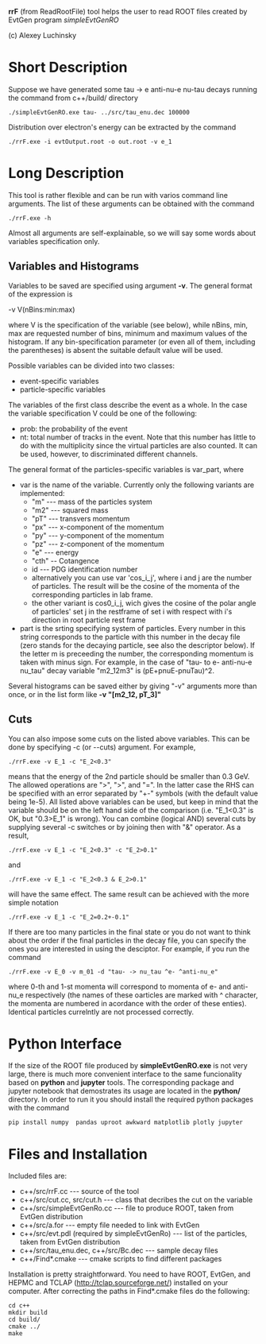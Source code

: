 **rrF** (from ReadRootFile) tool helps the user to read ROOT files created by EvtGen program _simpleEvtGenRO_

(c) Alexey Luchinsky

# Short Description

Suppose we have generated some tau -> e anti-nu-e nu-tau decays running the command from c++/build/ directory

    ./simpleEvtGenRO.exe tau- ../src/tau_enu.dec 100000

Distribution over electron's energy can be extracted by the command

    ./rrF.exe -i evtOutput.root -o out.root -v e_1

# Long Description

This tool is rather flexible and can be run with varios command line arguments. The list of these arguments can be obtained with the command

    ./rrF.exe -h

Almost all arguments are self-explainable, so we will say some words about variables specification only.

## Variables and Histograms

Variables to be saved are specified using argument **-v**. The general format of the expression is 

  -v V(nBins:min:max)

where V is the specification of the variable (see below), while nBins, min, max are requested number of bins, minimum and maximum values of the histogram.
If any bin-specification parameter (or even all of them, including the parentheses) is absent the suitable default value will be used.

Possible variables can be divided into two classes:

  * event-specific variables
  * particle-specific variables

The variables of the first class describe the event as a whole. In the case the variable specification V could be one of the following:

* prob: the probability of the event
* nt: total number of tracks in the event. Note that this number has little to do with the multiplicity
since the virtual particles are also counted. It can be used, however, to discriminated different channels.

 
The  general format of the particles-specific variables is var_part, where

* var is the name of the variable. Currently only the following variants are implemented:
  * "m" --- mass of the particles system 
  * "m2" --- squared mass
  * "pT" --- transvers momentum
  * "px" --- x-component of the momentum 
  * "py" --- y-component of the momentum 
  * "pz" --- z-component of the momentum 
  * "e" --- energy 
  * "cth" -- Cotangence
  * id --- PDG identification number
  * alternatively you can use var 'cos\_i\_j', where i and j are the
    number of particles. The result will be the cosine of the momenta
    of the corresponding particles in lab frame.
  * the other variant is cos0\_i\_j, wich gives the cosine of the
      polar angle of particles' set j in the restframe of set i with
      respect with i's direction in root particle rest frame
* part is the srting specifying system of particles. Every number in this string corresponds to the particle with this number in the decay file (zero stands for the decaying particle, see also the descriptor below). If the letter m is preceeding the number, the corresponding momentum is taken with minus sign. For example, in the case of "tau- to e- anti-nu-e nu_tau" decay variable "m2_12m3" is (pE+pnuE-pnuTau)^2.

Several histograms can be saved either by giving "-v" arguments more than once, or in the list form like **-v "[m2_12, pT_3]"**

## Cuts

You can also impose some cuts on the listed above variables. This can be done by specifying -c (or --cuts) argument. For example,

    ./rrF.exe -v E_1 -c "E_2<0.3"

means that the energy of the 2nd particle should be smaller than 0.3 GeV. The allowed operations are ">", ">", and "=". 
In the latter case the RHS can be specified with an error separated by "+-" symbols (with the default value being 1e-5).
All listed above variables can be used, but keep in mind that the variable should be on the left hand side of the comparison (i.e. "E_1<0.3" is OK, but "0.3>E_1" is wrong). You can combine (logical AND) several cuts by supplying several -c switches or by joining then with "&" operator. As a result,

    ./rrF.exe -v E_1 -c "E_2<0.3" -c "E_2>0.1"

and

    ./rrF.exe -v E_1 -c "E_2<0.3 & E_2>0.1"

will have the same effect. The same result can be achieved with the more simple notation

    ./rrF.exe -v E_1 -c "E_2=0.2+-0.1"


If there are too many particles in the final state or you do not want to think about the order if the final particles in the decay file, you can specify the ones you are interested in using the desciptor. For example, if you run the command

    ./rrF.exe -v E_0 -v m_01 -d "tau- -> nu_tau ^e- ^anti-nu_e"

where 0-th and 1-st momenta will correspond to momenta of e- and anti-nu_e respectively (the names of these oarticles are marked with ^ character, the momenta are numbered in acordance with the order of these enties). Identical particles currelntly are not processed correctly.

# Python Interface

If the size of the ROOT file produced by **simpleEvtGenRO.exe** is not very large, there is much more convenient interface to the same funcionality based on **python** and **jupyter** tools. The corresponding package and jupyter notebook that demostrates its usage are located in the **python/** directory. In order to run it you should install the required python packages with the command

    pip install numpy  pandas uproot awkward matplotlib plotly jupyter


# Files and Installation

Included files are:


* c++/src/rrF.cc --- source of the tool
* c++/src/cut.cc, src/cut.h --- class that decribes the cut on the variable
* c++/src/simpleEvtGenRo.cc --- file to produce ROOT,  taken from EvtGen distribution
* c++/src/a.for --- empty file needed to link with EvtGen
* c++/src/evt.pdl (required by simpleEvtGenRo) --- list of the particles,  taken from EvtGen distribution
* c++/src/tau_enu.dec, c++/src/Bc.dec --- sample decay files
* c++/Find*.cmake --- cmake scripts to find different packages



Installation is pretty straightforward. You need to have ROOT, EvtGen, and HEPMC and TCLAP (http://tclap.sourceforge.net/) installed on your computer. After correcting the paths in Find*.cmake files do the following:

    cd c++
    mkdir build
    cd build/
    cmake ../
    make



